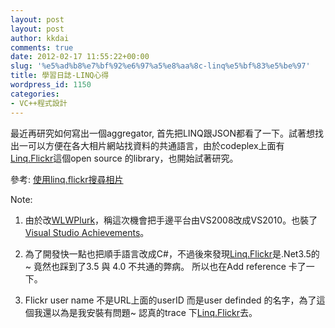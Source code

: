 ```yaml
---
layout: post
layout: post
author: kkdai
comments: true
date: 2012-02-17 11:55:22+00:00
slug: '%e5%ad%b8%e7%bf%92%e6%97%a5%e8%aa%8c-linq%e5%bf%83%e5%be%97'
title: 學習日誌-LINQ心得
wordpress_id: 1150
categories:
- VC++程式設計
---
```


最近再研究如何寫出一個aggregator, 首先把LINQ跟JSON都看了一下。試著想找出一可以方便在各大相片網站找資料的共通語言，由於codeplex上面有[Linq.Flickr](http://linqflickr.codeplex.com/)這個open source 的library，也開始試著研究。

 

參考: [使用linq.flickr搜尋相片](http://sholfen.pixnet.net/blog/post/581647-%E4%BD%BF%E7%94%A8linq.flickr%E6%90%9C%E5%B0%8B%E7%9B%B8%E7%89%87)

 

Note:

 

  
  1. 由於改[WLWPlurk](http://wlwplurk.codeplex.com/)，稱這次機會把手邊平台由VS2008改成VS2010。也裝了[Visual Studio Achievements](http://channel9.msdn.com/achievements/visualstudio)。 
   
  2. 為了開發快一點也把順手語言改成C#，不過後來發現[Linq.Flickr](http://linqflickr.codeplex.com/)是.Net3.5的~ 竟然也踩到了3.5 與 4.0 不共通的弊病。 所以也在Add reference 卡了一下。 
   
  3. Flickr user name 不是URL上面的userID 而是user definded 的名字，為了這個我還以為是我安裝有問題~ 認真的trace 下[Linq.Flickr](http://linqflickr.codeplex.com/)去。 
